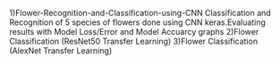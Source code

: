 1)Flower-Recognition-and-Classification-using-CNN
Classification and Recognition of 5 species of flowers done using CNN keras.Evaluating results with Model Loss/Error and Model Accuarcy graphs 
2)Flower Classification (ResNet50 Transfer Learning)
3)Flower Classification (AlexNet Transfer Learning)
